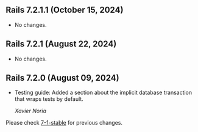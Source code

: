 ## Rails 7.2.1.1 (October 15, 2024) ##

*   No changes.


## Rails 7.2.1 (August 22, 2024) ##

*   No changes.


## Rails 7.2.0 (August 09, 2024) ##

*   Testing guide: Added a section about the implicit database transaction that
    wraps tests by default.

    *Xavier Noria*

Please check [7-1-stable](https://github.com/rails/rails/blob/7-1-stable/guides/CHANGELOG.md) for previous changes.
